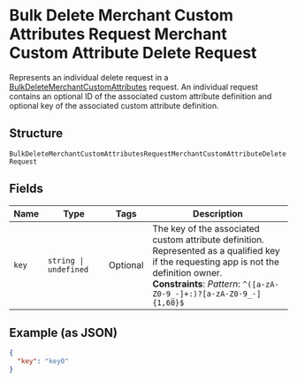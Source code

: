 <!-- Optimized: 2025-10-06 -->
<!-- RPM: 1.6.2.1.1.6.2.1_bulk-delete-merchant-custom-attributes-request-merchant-custom-attribute-delete-request_20251006 -->
<!-- Session: E2E RPM DNA Application -->
<!-- AOM: RND (Reggie & Dro) -->
<!-- COI: TECHNOLOGY -->
<!-- RPM: HIGH -->
<!-- ACTION: BUILD -->

# Bulk Delete Merchant Custom Attributes Request Merchant Custom Attribute Delete Request

Represents an individual delete request in a [BulkDeleteMerchantCustomAttributes](../../doc/api/merchant-custom-attributes.md#bulk-delete-merchant-custom-attributes)
request. An individual request contains an optional ID of the associated custom attribute definition
and optional key of the associated custom attribute definition.

## Structure

`BulkDeleteMerchantCustomAttributesRequestMerchantCustomAttributeDeleteRequest`

## Fields

| Name | Type | Tags | Description |
|  --- | --- | --- | --- |
| `key` | `string \| undefined` | Optional | The key of the associated custom attribute definition.<br>Represented as a qualified key if the requesting app is not the definition owner.<br>**Constraints**: *Pattern*: `^([a-zA-Z0-9_-]+:)?[a-zA-Z0-9_-]{1,60}$` |

## Example (as JSON)

```json
{
  "key": "key0"
}
```
